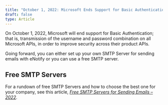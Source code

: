 ```yaml
---
title: "October 1, 2022: Microsoft Ends Support for Basic Authentication"
draft: false
type: Article
---
```


On October 1, 2022, Microsoft will end support for Basic Authentication; that is, transmission of the username and password combination on all Microsoft APIs, in order to improve security across their product APIs.

Going forward, you can either set up your own SMTP Server for sending emails with eNotify or you can use a free SMTP server.
## Free SMTP Servers


For a rundown of free SMTP Servers and how to choose the best one for your company, see this article, *[Free SMTP Servers for Sending Emails – 2022](https://www.wpoven.com/blog/free-smtp-servers-sending-emails/#Free_SMTP_Servers_The_Best_One_To_Choose)*.

 


